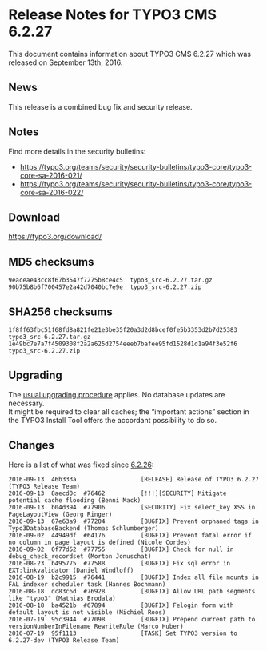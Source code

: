 Release Notes for TYPO3 CMS 6.2.27
==================================

This document contains information about TYPO3 CMS 6.2.27 which was
released on September 13th, 2016.

News
----

This release is a combined bug fix and security release.

Notes
-----

Find more details in the security bulletins:

-   <https://typo3.org/teams/security/security-bulletins/typo3-core/typo3-core-sa-2016-021/>
-   <https://typo3.org/teams/security/security-bulletins/typo3-core/typo3-core-sa-2016-022/>

Download
--------

<https://typo3.org/download/>

MD5 checksums
-------------

    9eaceae43cc8f67b3547f7275b8ce4c5  typo3_src-6.2.27.tar.gz
    90b75b8b6f700457e2a42d7040bc7e9e  typo3_src-6.2.27.zip

SHA256 checksums
----------------

    1f8ff63fbc51f68fd8a821fe21e3be35f20a3d2d8bcef0fe5b3353d2b7d25383  typo3_src-6.2.27.tar.gz
    1e49bc7e7a7f4509308f2a2a625d2754eeeb7bafee95fd1528d1d1a94f3e52f6  typo3_src-6.2.27.zip

Upgrading
---------

The [usual upgrading
procedure](https://docs.typo3.org/typo3cms/InstallationGuide/) applies.
No database updates are necessary.\
It might be required to clear all caches; the “important actions”
section in the TYPO3 Install Tool offers the accordant possibility to do
so.

Changes
-------

Here is a list of what was fixed since
[6.2.26](TYPO3_CMS_6.2.26 "wikilink"):

    2016-09-13  46b333a                  [RELEASE] Release of TYPO3 6.2.27 (TYPO3 Release Team)
    2016-09-13  8aecd0c  #76462          [!!!][SECURITY] Mitigate potential cache flooding (Benni Mack)
    2016-09-13  b04d394  #77906          [SECURITY] Fix select_key XSS in PageLayoutView (Georg Ringer)
    2016-09-13  67e63a9  #77204          [BUGFIX] Prevent orphaned tags in Typo3DatabaseBackend (Thomas Schlumberger)
    2016-09-02  44949df  #64176          [BUGFIX] Prevent fatal error if no column in page layout is defined (Nicole Cordes)
    2016-09-02  0f77d52  #77755          [BUGFIX] Check for null in debug_check_recordset (Morton Jonuschat)
    2016-08-23  b495775  #77588          [BUGFIX] Fix sql error in EXT:linkvalidator (Daniel Windloff)
    2016-08-19  b2c9915  #76441          [BUGFIX] Index all file mounts in FAL indexer scheduler task (Hannes Bochmann)
    2016-08-18  dc83c6d  #76928          [BUGFIX] Allow URL path segments like "typo3" (Mathias Brodala)
    2016-08-18  ba4521b  #67894          [BUGFIX] Felogin form with default layout is not visible (Michiel Roos)
    2016-07-19  95c3944  #77098          [BUGFIX] Prepend current path to versionNumberInFilename RewriteRule (Marco Huber)
    2016-07-19  95f1113                  [TASK] Set TYPO3 version to 6.2.27-dev (TYPO3 Release Team)


